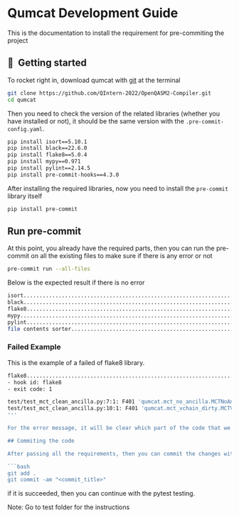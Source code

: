 # Qumcat Development Guide

This is the documentation to install the requirement for pre-commiting the project

## :rocket:&nbsp; Getting started 

To rocket right in, download  qumcat with [git](https://git-scm.com/) at the terminal
```bash
git clone https://github.com/QIntern-2022/OpenQASM2-Compiler.git
cd qumcat
```

Then you need to check the version of the related libraries (whether you have installed or not), it should be the same version with the `.pre-commit-config.yaml`.

```bash
pip install isort==5.10.1
pip install black==22.6.0
pip install flake8==5.0.4
pip install mypy==0.971
pip install pylint==2.14.5
pip install pre-commit-hooks==4.3.0
```
After installing the required libraries, now you need to install the `pre-commit` library itself

```bash
pip install pre-commit
```

## Run pre-commit

At this point, you already have the required parts, then you can run the pre-commit on all the existing files to make sure if there is any error or not

```bash
pre-commit run --all-files
```

Below is the expected result if there is no error

```bash
isort....................................................................Passed
black....................................................................Passed
flake8...................................................................Passed
mypy.....................................................................Passed
pylint...................................................................Passed
file contents sorter.....................................................Passed
```

### Failed Example

This is the example of a failed of flake8 library.

```bash
flake8...................................................................Failed
- hook id: flake8
- exit code: 1

test/test_mct_clean_ancilla.py:7:1: F401 'qumcat.mct_no_ancilla.MCTNoAncilla' imported but unused
test/test_mct_clean_ancilla.py:10:1: F401 'qumcat.mct_vchain_dirty.MCTVChainDirty' imported but unused
'''

For the error message, it will be clear which part of the code that we need to manually fix it.

## Commiting the code

After passing all the requirements, then you can commit the changes with these code

```bash
git add .
git commit -am "<commit_title>"
```

if it is succeeded, then you can continue with the pytest testing.

Note: Go to test folder for the instructions

